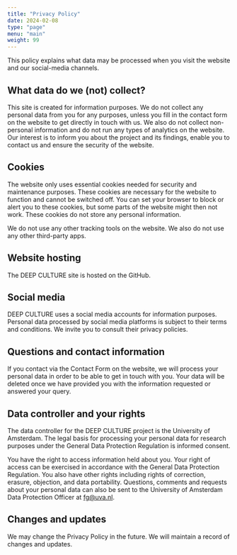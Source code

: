 ```yaml
---
title: "Privacy Policy"
date: 2024-02-08
type: "page"
menu: "main"
weight: 99
---
```


This policy explains what data may be processed when you visit the website and our social-media channels.

## What data do we (not) collect? 

​This site is created for information purposes. We do not collect any personal data from you for any purposes, unless you fill in the contact form on the website to get directly in touch with us. We also do not collect non-personal information and do not run any types of analytics on the website. Our interest is to inform you about the project and its findings, enable you to contact us and ensure the security of the website. 

## Cookies

The website only uses essential cookies needed for security and maintenance purposes. These cookies are necessary for the website to function and cannot be switched off. You can set your browser to block or alert you to these cookies, but some parts of the website might then not work. These cookies do not store any personal information. 

We do not use any other tracking tools on the website. We also do not use any other third-party apps. 
​
## Website hosting 

The DEEP CULTURE site is hosted on the GitHub.

## Social media

DEEP CULTURE uses a social media accounts for information purposes. Personal data processed by social media platforms is subject to their terms and conditions. We invite you to consult their privacy policies.  

## Questions and contact information

If you contact via the Contact Form on the website, we will process your personal data in order to be able to get in touch with you. Your data will be deleted once we have provided you with the information requested or answered your query. 

## Data controller and your rights
 
The data controller for the DEEP CULTURE project is the University of Amsterdam. The legal basis for processing your personal data for research purposes under the General Data Protection Regulation is informed consent.  

You have the right to access information held about you. Your right of access can be exercised in accordance with the General Data Protection Regulation. You also have other rights including rights of correction, erasure, objection, and data portability. Questions, comments and requests about your personal data can also be sent to the University of Amsterdam Data Protection Officer at fg@uva.nl.  

## Changes and updates
 
We may change the Privacy Policy in the future. We will maintain a record of changes and updates.  

 
